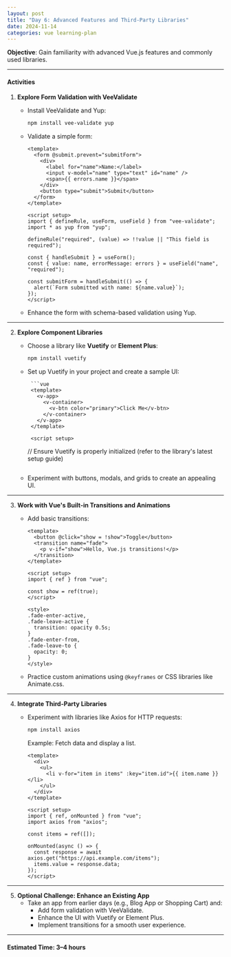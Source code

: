 ```yaml
---
layout: post
title: "Day 6: Advanced Features and Third-Party Libraries"
date: 2024-11-14
categories: vue learning-plan
---
```


**Objective**: Gain familiarity with advanced Vue.js features and commonly used libraries.

---

#### **Activities**

1. **Explore Form Validation with VeeValidate**

   - Install VeeValidate and Yup:

     ```bash
     npm install vee-validate yup
     ```

   - Validate a simple form:

     ```vue
     <template>
       <form @submit.prevent="submitForm">
         <div>
           <label for="name">Name:</label>
           <input v-model="name" type="text" id="name" />
           <span>{{ errors.name }}</span>
         </div>
         <button type="submit">Submit</button>
       </form>
     </template>

     <script setup>
     import { defineRule, useForm, useField } from "vee-validate";
     import * as yup from "yup";

     defineRule("required", (value) => !!value || "This field is required");

     const { handleSubmit } = useForm();
     const { value: name, errorMessage: errors } = useField("name", "required");

     const submitForm = handleSubmit(() => {
       alert(`Form submitted with name: ${name.value}`);
     });
     </script>
     ```

   - Enhance the form with schema-based validation using Yup.

---

2.  **Explore Component Libraries**

    - Choose a library like **Vuetify** or **Element Plus**:

      ```bash
      npm install vuetify
      ```

    - Set up Vuetify in your project and create a sample UI:

           ```vue
           <template>
             <v-app>
               <v-container>
                 <v-btn color="primary">Click Me</v-btn>
               </v-container>
             </v-app>
           </template>

           <script setup>

      // Ensure Vuetify is properly initialized (refer to the library's latest setup guide)
      </script>

      ```

      ```

    - Experiment with buttons, modals, and grids to create an appealing UI.

---

3. **Work with Vue's Built-in Transitions and Animations**

   - Add basic transitions:

     ```vue
     <template>
       <button @click="show = !show">Toggle</button>
       <transition name="fade">
         <p v-if="show">Hello, Vue.js transitions!</p>
       </transition>
     </template>

     <script setup>
     import { ref } from "vue";

     const show = ref(true);
     </script>

     <style>
     .fade-enter-active,
     .fade-leave-active {
       transition: opacity 0.5s;
     }
     .fade-enter-from,
     .fade-leave-to {
       opacity: 0;
     }
     </style>
     ```

   - Practice custom animations using `@keyframes` or CSS libraries like Animate.css.

---

4. **Integrate Third-Party Libraries**

   - Experiment with libraries like Axios for HTTP requests:

     ```bash
     npm install axios
     ```

     Example: Fetch data and display a list.

     ```vue
     <template>
       <div>
         <ul>
           <li v-for="item in items" :key="item.id">{{ item.name }}</li>
         </ul>
       </div>
     </template>

     <script setup>
     import { ref, onMounted } from "vue";
     import axios from "axios";

     const items = ref([]);

     onMounted(async () => {
       const response = await axios.get("https://api.example.com/items");
       items.value = response.data;
     });
     </script>
     ```

---

5. **Optional Challenge: Enhance an Existing App**
   - Take an app from earlier days (e.g., Blog App or Shopping Cart) and:
     - Add form validation with VeeValidate.
     - Enhance the UI with Vuetify or Element Plus.
     - Implement transitions for a smooth user experience.

---

#### **Estimated Time**: 3–4 hours
